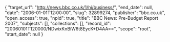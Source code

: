 {
  "target_url": "http://news.bbc.co.uk/1/hi/business/", 
  "end_date": null, 
  "date": "2006-01-01T12:00:00", 
  "slug": 32899274, 
  "publisher": "bbc.co.uk", 
  "open_access": true, 
  "npld": true, 
  "title": "BBC News: Pre-Budget Report 2007", 
  "subjects": [], 
  "collections": [], 
  "record_id": "20060101T120000/NDwixKnBiW6t8EycK+D4AA==", 
  "scope": "root", 
  "start_date": null
}

